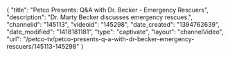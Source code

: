 {
    "title": "Petco Presents: Q&A with Dr. Becker - Emergency Rescuers",
    "description": "Dr. Marty Becker discusses emergency rescues.",
    "channelid": "145113",
    "videoid": "145298",
    "date_created": "1394762639",
    "date_modified": "1418181181",
    "type": "captivate",
    "layout": "channelVideo",
    "url": "\/petco-tv\/petco-presents-q-a-with-dr-becker-emergency-rescuers\/145113-145298"
}